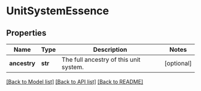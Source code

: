# UnitSystemEssence

## Properties
Name | Type | Description | Notes
------------ | ------------- | ------------- | -------------
**ancestry** | **str** | The full ancestry of this unit system. | [optional] 

[[Back to Model list]](../README.md#documentation-for-models) [[Back to API list]](../README.md#documentation-for-api-endpoints) [[Back to README]](../README.md)


